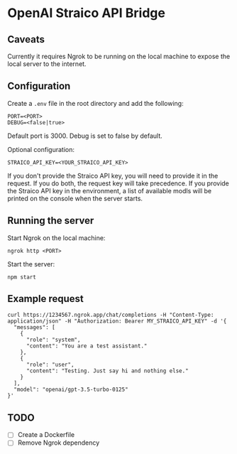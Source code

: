 # OpenAI Straico API Bridge

## Caveats

Currently it requires Ngrok to be running on the local machine to expose the local server to the internet.

## Configuration

Create a `.env` file in the root directory and add the following:

```
PORT=<PORT>
DEBUG=<false|true>
```

Default port is 3000.
Debug is set to false by default.

Optional configuration:

```
STRAICO_API_KEY=<YOUR_STRAICO_API_KEY>

```

If you don't provide the Straico API key, you will need to provide it in the request. If you do both, the request key will take precedence.
If you provide the Straico API key in the environment, a list of available modls will be printed on the console when the server starts.

## Running the server

Start Ngrok on the local machine:

```
ngrok http <PORT>
```

Start the server:

```
npm start
```

## Example request

```
curl https://1234567.ngrok.app/chat/completions -H "Content-Type: application/json" -H "Authorization: Bearer MY_STRAICO_API_KEY" -d '{
  "messages": [
    {
      "role": "system",
      "content": "You are a test assistant."
    },
    {
      "role": "user",
      "content": "Testing. Just say hi and nothing else."
    }
  ],
  "model": "openai/gpt-3.5-turbo-0125"
}'
```

## TODO

- [ ] Create a Dockerfile
- [ ] Remove Ngrok dependency
